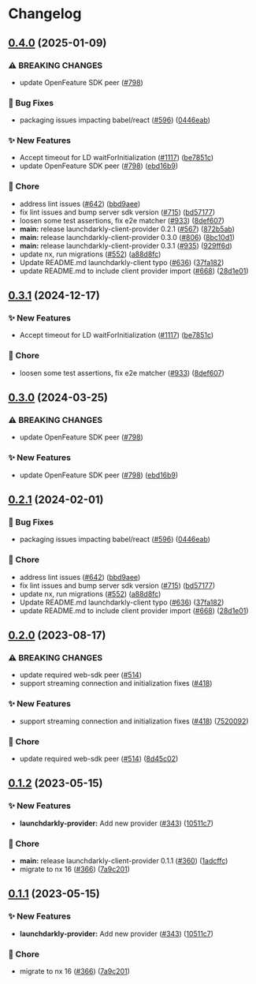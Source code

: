 # Changelog

## [0.4.0](https://github.com/jarebudev/js-sdk-contrib/compare/launchdarkly-client-provider-v0.3.1...launchdarkly-client-provider-v0.4.0) (2025-01-09)


### ⚠ BREAKING CHANGES

* update OpenFeature SDK peer ([#798](https://github.com/jarebudev/js-sdk-contrib/issues/798))

### 🐛 Bug Fixes

* packaging issues impacting babel/react ([#596](https://github.com/jarebudev/js-sdk-contrib/issues/596)) ([0446eab](https://github.com/jarebudev/js-sdk-contrib/commit/0446eab5cf9b45ce7de251b4f5feb8df1d499b9d))


### ✨ New Features

* Accept timeout for LD waitForInitialization ([#1117](https://github.com/jarebudev/js-sdk-contrib/issues/1117)) ([be7851c](https://github.com/jarebudev/js-sdk-contrib/commit/be7851ce59a772a32d60fcb3f2d23eac3c862087))
* update OpenFeature SDK peer ([#798](https://github.com/jarebudev/js-sdk-contrib/issues/798)) ([ebd16b9](https://github.com/jarebudev/js-sdk-contrib/commit/ebd16b9630bcc6b253a7061a144e8d476cd8b586))


### 🧹 Chore

* address lint issues ([#642](https://github.com/jarebudev/js-sdk-contrib/issues/642)) ([bbd9aee](https://github.com/jarebudev/js-sdk-contrib/commit/bbd9aee896dc4a0817f379b799a1b8d331ee76c6))
* fix lint issues and bump server sdk version ([#715](https://github.com/jarebudev/js-sdk-contrib/issues/715)) ([bd57177](https://github.com/jarebudev/js-sdk-contrib/commit/bd571770f3a1a01bd62663dc3473273449f96c5c))
* loosen some test assertions, fix e2e matcher ([#933](https://github.com/jarebudev/js-sdk-contrib/issues/933)) ([8def607](https://github.com/jarebudev/js-sdk-contrib/commit/8def6072c5d29eaf81d7262b6878cb3d6ff40483))
* **main:** release launchdarkly-client-provider 0.2.1 ([#567](https://github.com/jarebudev/js-sdk-contrib/issues/567)) ([872b5ab](https://github.com/jarebudev/js-sdk-contrib/commit/872b5ab0b4b05ef7a5a4115b7cecf34fc5e496a2))
* **main:** release launchdarkly-client-provider 0.3.0 ([#806](https://github.com/jarebudev/js-sdk-contrib/issues/806)) ([8bc10d1](https://github.com/jarebudev/js-sdk-contrib/commit/8bc10d113c029ac4621bf1e909f75dbb5f92beef))
* **main:** release launchdarkly-client-provider 0.3.1 ([#935](https://github.com/jarebudev/js-sdk-contrib/issues/935)) ([929ff6d](https://github.com/jarebudev/js-sdk-contrib/commit/929ff6de5f288c557e68bddb54247d40833b1961))
* update nx, run migrations ([#552](https://github.com/jarebudev/js-sdk-contrib/issues/552)) ([a88d8fc](https://github.com/jarebudev/js-sdk-contrib/commit/a88d8fc097789fd7f56011e6ebb66070f52c6e56))
* Update README.md launchdarkly-client typo ([#636](https://github.com/jarebudev/js-sdk-contrib/issues/636)) ([37fa182](https://github.com/jarebudev/js-sdk-contrib/commit/37fa182da225c5c0a676737828538a07454d4485))
* update README.md to include client provider import ([#668](https://github.com/jarebudev/js-sdk-contrib/issues/668)) ([28d1e01](https://github.com/jarebudev/js-sdk-contrib/commit/28d1e010edbd8a4ddf759e2a2602acc06cbe0b57))

## [0.3.1](https://github.com/open-feature/js-sdk-contrib/compare/launchdarkly-client-provider-v0.3.0...launchdarkly-client-provider-v0.3.1) (2024-12-17)


### ✨ New Features

* Accept timeout for LD waitForInitialization ([#1117](https://github.com/open-feature/js-sdk-contrib/issues/1117)) ([be7851c](https://github.com/open-feature/js-sdk-contrib/commit/be7851ce59a772a32d60fcb3f2d23eac3c862087))


### 🧹 Chore

* loosen some test assertions, fix e2e matcher ([#933](https://github.com/open-feature/js-sdk-contrib/issues/933)) ([8def607](https://github.com/open-feature/js-sdk-contrib/commit/8def6072c5d29eaf81d7262b6878cb3d6ff40483))

## [0.3.0](https://github.com/open-feature/js-sdk-contrib/compare/launchdarkly-client-provider-v0.2.1...launchdarkly-client-provider-v0.3.0) (2024-03-25)


### ⚠ BREAKING CHANGES

* update OpenFeature SDK peer ([#798](https://github.com/open-feature/js-sdk-contrib/issues/798))

### ✨ New Features

* update OpenFeature SDK peer ([#798](https://github.com/open-feature/js-sdk-contrib/issues/798)) ([ebd16b9](https://github.com/open-feature/js-sdk-contrib/commit/ebd16b9630bcc6b253a7061a144e8d476cd8b586))

## [0.2.1](https://github.com/open-feature/js-sdk-contrib/compare/launchdarkly-client-provider-v0.2.0...launchdarkly-client-provider-v0.2.1) (2024-02-01)


### 🐛 Bug Fixes

* packaging issues impacting babel/react ([#596](https://github.com/open-feature/js-sdk-contrib/issues/596)) ([0446eab](https://github.com/open-feature/js-sdk-contrib/commit/0446eab5cf9b45ce7de251b4f5feb8df1d499b9d))


### 🧹 Chore

* address lint issues ([#642](https://github.com/open-feature/js-sdk-contrib/issues/642)) ([bbd9aee](https://github.com/open-feature/js-sdk-contrib/commit/bbd9aee896dc4a0817f379b799a1b8d331ee76c6))
* fix lint issues and bump server sdk version ([#715](https://github.com/open-feature/js-sdk-contrib/issues/715)) ([bd57177](https://github.com/open-feature/js-sdk-contrib/commit/bd571770f3a1a01bd62663dc3473273449f96c5c))
* update nx, run migrations ([#552](https://github.com/open-feature/js-sdk-contrib/issues/552)) ([a88d8fc](https://github.com/open-feature/js-sdk-contrib/commit/a88d8fc097789fd7f56011e6ebb66070f52c6e56))
* Update README.md launchdarkly-client typo ([#636](https://github.com/open-feature/js-sdk-contrib/issues/636)) ([37fa182](https://github.com/open-feature/js-sdk-contrib/commit/37fa182da225c5c0a676737828538a07454d4485))
* update README.md to include client provider import ([#668](https://github.com/open-feature/js-sdk-contrib/issues/668)) ([28d1e01](https://github.com/open-feature/js-sdk-contrib/commit/28d1e010edbd8a4ddf759e2a2602acc06cbe0b57))

## [0.2.0](https://github.com/open-feature/js-sdk-contrib/compare/launchdarkly-client-provider-v0.1.2...launchdarkly-client-provider-v0.2.0) (2023-08-17)


### ⚠ BREAKING CHANGES

* update required web-sdk peer ([#514](https://github.com/open-feature/js-sdk-contrib/issues/514))
* support streaming connection and initialization fixes  ([#418](https://github.com/open-feature/js-sdk-contrib/issues/418))

### ✨ New Features

* support streaming connection and initialization fixes  ([#418](https://github.com/open-feature/js-sdk-contrib/issues/418)) ([7520092](https://github.com/open-feature/js-sdk-contrib/commit/7520092f4d6f0600d7fa78e039a320e981c6f8c6))


### 🧹 Chore

* update required web-sdk peer ([#514](https://github.com/open-feature/js-sdk-contrib/issues/514)) ([8d45c02](https://github.com/open-feature/js-sdk-contrib/commit/8d45c0245472ddb196ef846a14829d18131d23d0))

## [0.1.2](https://github.com/open-feature/js-sdk-contrib/compare/launchdarkly-client-provider-v0.1.1...launchdarkly-client-provider-v0.1.2) (2023-05-15)


### ✨ New Features

* **launchdarkly-provider:** Add new provider ([#343](https://github.com/open-feature/js-sdk-contrib/issues/343)) ([10511c7](https://github.com/open-feature/js-sdk-contrib/commit/10511c7a868c15e336b3cbb7e40d4351d340bafb))


### 🧹 Chore

* **main:** release launchdarkly-client-provider 0.1.1 ([#360](https://github.com/open-feature/js-sdk-contrib/issues/360)) ([1adcffc](https://github.com/open-feature/js-sdk-contrib/commit/1adcffce9931ac084229778b9ecf90fb587eb4c8))
* migrate to nx 16 ([#366](https://github.com/open-feature/js-sdk-contrib/issues/366)) ([7a9c201](https://github.com/open-feature/js-sdk-contrib/commit/7a9c201d16fd7f070a1bcd2e359487ba6e7b78d7))

## [0.1.1](https://github.com/open-feature/js-sdk-contrib/compare/launchdarkly-client-provider-v0.1.0...launchdarkly-client-provider-v0.1.1) (2023-05-15)


### ✨ New Features

* **launchdarkly-provider:** Add new provider ([#343](https://github.com/open-feature/js-sdk-contrib/issues/343)) ([10511c7](https://github.com/open-feature/js-sdk-contrib/commit/10511c7a868c15e336b3cbb7e40d4351d340bafb))


### 🧹 Chore

* migrate to nx 16 ([#366](https://github.com/open-feature/js-sdk-contrib/issues/366)) ([7a9c201](https://github.com/open-feature/js-sdk-contrib/commit/7a9c201d16fd7f070a1bcd2e359487ba6e7b78d7))
